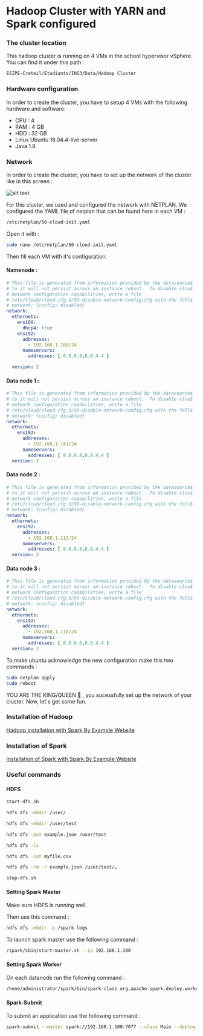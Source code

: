 # Hadoop Cluster with YARN and Spark configured

### The cluster location

This hadoop cluster is running on 4 VMs in the school hypervisor vSphere. You can find it under this path :

```bash
ESIPE-Creteil/Etudiants/ING3/Data/Hadoop Cluster
```


### Hardware configuration

In order to create the cluster, you have to setup 4 VMs with the following hardware and software:
<ul>
<li> CPU : 4
<li> RAM : 4 GB
<li> HDD : 32 GB
<li> Linux Ubuntu 18.04.4-live-server </li>
<li> Java 1.8 </li>
</ul>

### Network

In order to create the cluster, you have to set up the network of the cluster like in this screen :

![alt text](https://github.com/YohanEngineer/learningSpark/blob/main/Hadoop%20network.png)

For this cluster, we used and configured the network with NETPLAN. We configured the YAML
file of netplan that can be found here in each VM :

```bash 
/etc/netplan/50-cloud-init.yaml
```

Open it with :

```bash 
sudo nano /etc/netplan/50-cloud-init.yaml
```

Then fill each VM with it's configuration.




#### Namenode :

```yaml
# This file is generated from information provided by the datasource$
# to it will not persist across an instance reboot.  To disable clou$
# network configuration capabilities, write a file
# /etc/cloud/cloud.cfg.d/99-disable-network-config.cfg with the foll$
# network: {config: disabled}
network:
  ethernets:
    ens160:
      dhcp4: true
    ens192:
      addresses:
        - 192.168.1.100/24
      nameservers:
        addresses: [ 8.8.8.8,8.8.4.4 ]

  version: 2
```

#### Data node 1 :

```yaml
# This file is generated from information provided by the datasource$
# to it will not persist across an instance reboot.  To disable clou$
# network configuration capabilities, write a file
# /etc/cloud/cloud.cfg.d/99-disable-network-config.cfg with the foll$
# network: {config: disabled}
network:
  ethernets:
    ens192:
      addresses:
        - 192.168.1.141/24
      nameservers:
        addresses: [ 8.8.8.8,8.8.4.4 ]
  version: 2
```

#### Data node 2 :

```yaml
# This file is generated from information provided by the datasource$
# to it will not persist across an instance reboot.  To disable clou$
# network configuration capabilities, write a file
# /etc/cloud/cloud.cfg.d/99-disable-network-config.cfg with the foll$
# network: {config: disabled}
network:
  ethernets:
    ens192:
      addresses:
        - 192.168.1.113/24
      nameservers:
        addresses: [ 8.8.8.8,8.8.4.4 ]
  version: 2
```

#### Data node 3 :

```yaml
# This file is generated from information provided by the datasource$
# to it will not persist across an instance reboot.  To disable clou$
# network configuration capabilities, write a file
# /etc/cloud/cloud.cfg.d/99-disable-network-config.cfg with the foll$
# network: {config: disabled}
network:
  ethernets:
    ens192:
      addresses:
        - 192.168.1.118/24
      nameservers:
        addresses: [ 8.8.8.8,8.8.4.4 ]
  version: 2
```
To make ubuntu acknowledge the new configuration make this two commands :

```bash 
sudo netplan apply
sudo reboot 
```

YOU ARE THE KING/QUEEN :crown: , you sucessfully set up the network of your cluster. Now, let's get some fun.


### Installation of Hadoop

[Hadoop installation with Spark By Example Website](https://sparkbyexamples.com/hadoop/apache-hadoop-installation/)

### Installation of Spark

[Installation of Spark with Spark By Example Website](https://sparkbyexamples.com/spark/spark-setup-on-hadoop-yarn/)

### Useful commands 

#### HDFS

```bash 
start-dfs.sh
```

```bash 
hdfs dfs -mkdir /user/

hdfs dfs -mkdir /user/test

hdfs dfs -put example.json /user/test

hdfs dfs -ls

hdfs dfs -cat myfile.csv

hdfs dfs -rm -r example.json /user/test/…
```

```bash 
stop-dfs.sh
```

#### Setting Spark Master

Make sure HDFS is running well.

Then use this command :

```bash 
hdfs dfs -mkdir -p /spark-logs
```

To launch spark master use the following command :

```bash 
/spark/sbin/start-master.sh --ip 192.168.1.100
```

#### Setting Spark Worker

On each datanode run the following command :

```bash 
/home/administrator/spark/bin/spark-class org.apache.spark.deploy.worker.Worker spark://192.168.1.100:7077 --cores 2 --memory 3G
```

#### Spark-Submit


To submit an application use the following command :

```bash 
spark-submit --master spark://192.168.1.100:7077 --class Main --deploy-mode cluster hdfs://192.168.1.100:9000/user/administrator/testing.jar
```